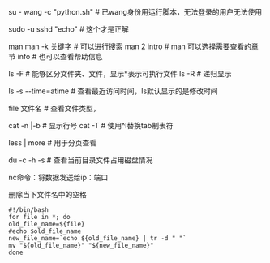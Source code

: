 su - wang -c "python.sh"	# 已wang身份用运行脚本，无法登录的用户无法使用

sudo -u sshd "echo"	# 这个才是正解



man 
man -k 关键字	# 可以进行搜索
man 2 intro	# man 可以选择需要查看的章节
info	# 也可以查看帮助信息



ls -F 	# 能够区分文件夹、文件，显示*表示可执行文件
ls -R 	# 递归显示

ls -s --time=atime 	# 查看最近访问时间，ls默认显示的是修改时间

file 文件名	# 查看文件类型，

cat -n |-b 	# 显示行号
cat -T  	#  使用^I替换tab制表符

less | more	# 用于分页查看

du -c -h -s 	# 查看当前目录文件占用磁盘情况





nc命令：将数据发送给ip：端口

删除当下文件名中的空格

```
#!/bin/bash
for file in *; do
old_file_name=${file}
#echo $old_file_name
new_file_name=`echo ${old_file_name} | tr -d " "`
mv "${old_file_name}" "${new_file_name}"
done

```



